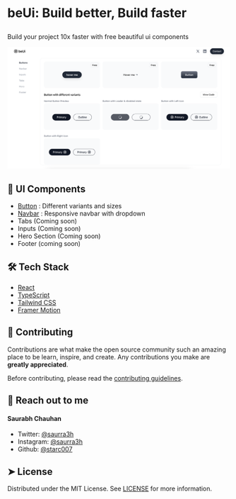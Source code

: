 # <p>beUi: Build better, Build faster</p>

Build your project 10x faster with free beautiful ui components

![alt text](image.png)

## 🧐 UI Components

- [Button](https://beui.xyz/components/buttons) : Different variants and sizes
- [Navbar](https://beui.xyz/components/navbars) : Responsive navbar with dropdown
- Tabs (Coming soon)
- Inputs (Coming soon)
- Hero Section (Coming soon)
- Footer (coming soon)

## 🛠️ Tech Stack

- [React](https://reactjs.org/)
- [TypeScript](https://www.typescriptlang.org/)
- [Tailwind CSS](https://tailwindcss.com/)
- [Framer Motion](https://www.framer.com/motion/introduction/)

## 🍰 Contributing

Contributions are what make the open source community such an amazing place to be learn, inspire, and create. Any contributions you make are **greatly appreciated**.

Before contributing, please read the [contributing guidelines](CONTRIBUTING.md).

## 🙇 Reach out to me

#### Saurabh Chauhan

- Twitter: [@saurra3h](https://twitter.com/saurra3h)
- Instagram: [@saurra3h](https://instagram.com/saurra3h)
- Github: [@starc007](https://github.com/starc007)

## ➤ License

Distributed under the MIT License. See [LICENSE](LICENSE) for more information.
